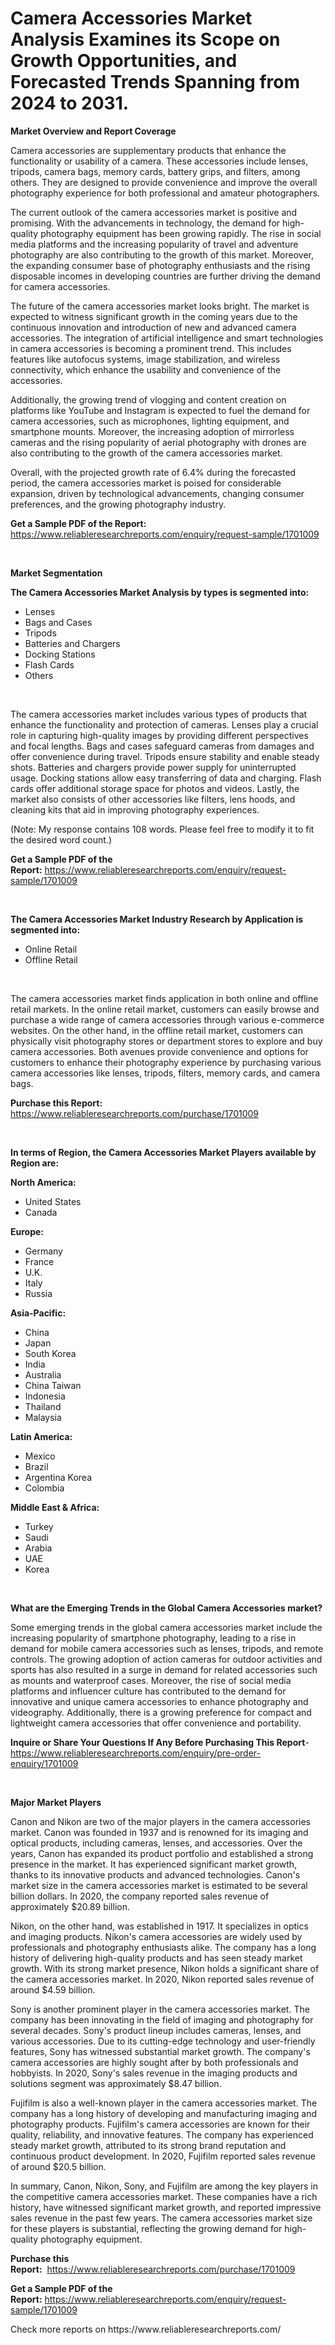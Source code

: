 <p><h1>Camera Accessories Market Analysis Examines its Scope on Growth Opportunities, and Forecasted Trends Spanning from 2024 to 2031.</h1></p><p><strong>Market Overview and Report Coverage</strong></p>
<p><p>Camera accessories are supplementary products that enhance the functionality or usability of a camera. These accessories include lenses, tripods, camera bags, memory cards, battery grips, and filters, among others. They are designed to provide convenience and improve the overall photography experience for both professional and amateur photographers.</p><p>The current outlook of the camera accessories market is positive and promising. With the advancements in technology, the demand for high-quality photography equipment has been growing rapidly. The rise in social media platforms and the increasing popularity of travel and adventure photography are also contributing to the growth of this market. Moreover, the expanding consumer base of photography enthusiasts and the rising disposable incomes in developing countries are further driving the demand for camera accessories.</p><p>The future of the camera accessories market looks bright. The market is expected to witness significant growth in the coming years due to the continuous innovation and introduction of new and advanced camera accessories. The integration of artificial intelligence and smart technologies in camera accessories is becoming a prominent trend. This includes features like autofocus systems, image stabilization, and wireless connectivity, which enhance the usability and convenience of the accessories.</p><p>Additionally, the growing trend of vlogging and content creation on platforms like YouTube and Instagram is expected to fuel the demand for camera accessories, such as microphones, lighting equipment, and smartphone mounts. Moreover, the increasing adoption of mirrorless cameras and the rising popularity of aerial photography with drones are also contributing to the growth of the camera accessories market.</p><p>Overall, with the projected growth rate of 6.4% during the forecasted period, the camera accessories market is poised for considerable expansion, driven by technological advancements, changing consumer preferences, and the growing photography industry.</p></p>
<p><strong>Get a Sample PDF of the Report:</strong> <a href="https://www.reliableresearchreports.com/enquiry/request-sample/1701009">https://www.reliableresearchreports.com/enquiry/request-sample/1701009</a></p>
<p>&nbsp;</p>
<p><strong>Market Segmentation</strong></p>
<p><strong>The Camera Accessories Market Analysis by types is segmented into:</strong></p>
<p><ul><li>Lenses</li><li>Bags and Cases</li><li>Tripods</li><li>Batteries and Chargers</li><li>Docking Stations</li><li>Flash Cards</li><li>Others</li></ul></p>
<p>&nbsp;</p>
<p><p>The camera accessories market includes various types of products that enhance the functionality and protection of cameras. Lenses play a crucial role in capturing high-quality images by providing different perspectives and focal lengths. Bags and cases safeguard cameras from damages and offer convenience during travel. Tripods ensure stability and enable steady shots. Batteries and chargers provide power supply for uninterrupted usage. Docking stations allow easy transferring of data and charging. Flash cards offer additional storage space for photos and videos. Lastly, the market also consists of other accessories like filters, lens hoods, and cleaning kits that aid in improving photography experiences.</p><p>(Note: My response contains 108 words. Please feel free to modify it to fit the desired word count.)</p></p>
<p><strong>Get a Sample PDF of the Report:</strong>&nbsp;<a href="https://www.reliableresearchreports.com/enquiry/request-sample/1701009">https://www.reliableresearchreports.com/enquiry/request-sample/1701009</a></p>
<p>&nbsp;</p>
<p><strong>The Camera Accessories Market Industry Research by Application is segmented into:</strong></p>
<p><ul><li>Online Retail</li><li>Offline Retail</li></ul></p>
<p>&nbsp;</p>
<p><p>The camera accessories market finds application in both online and offline retail markets. In the online retail market, customers can easily browse and purchase a wide range of camera accessories through various e-commerce websites. On the other hand, in the offline retail market, customers can physically visit photography stores or department stores to explore and buy camera accessories. Both avenues provide convenience and options for customers to enhance their photography experience by purchasing various camera accessories like lenses, tripods, filters, memory cards, and camera bags.</p></p>
<p><strong>Purchase this Report:</strong>&nbsp; <a href="https://www.reliableresearchreports.com/purchase/1701009">https://www.reliableresearchreports.com/purchase/1701009</a></p>
<p>&nbsp;</p>
<p><strong>In terms of Region, the Camera Accessories Market Players available by Region are:</strong></p>
<p>
    <p> <strong> North America: </strong>
        <ul>
            <li>United States</li>
            <li>Canada</li>
        </ul>
        </p> 
    <p> <strong> Europe: </strong>
        <ul>
            <li>Germany</li>
            <li>France</li>
            <li>U.K.</li>
            <li>Italy</li>
            <li>Russia</li>
        </ul>
        </p> 
    <p> <strong> Asia-Pacific: </strong>
        <ul>
            <li>China</li>
            <li>Japan</li>
            <li>South Korea</li>
            <li>India</li>
            <li>Australia</li>
            <li>China Taiwan</li>
            <li>Indonesia</li>
            <li>Thailand</li>
            <li>Malaysia</li>
        </ul>
        </p> 
    <p> <strong> Latin America: </strong>
        <ul>
            <li>Mexico</li>
            <li>Brazil</li>
            <li>Argentina Korea</li>
            <li>Colombia</li>
        </ul>
        </p> 
    <p> <strong> Middle East & Africa: </strong>
        <ul>
            <li>Turkey</li>
            <li>Saudi</li>
            <li>Arabia</li>
            <li>UAE</li>
            <li>Korea</li>
        </ul>
    </p>
    </p>
<p>&nbsp;</p>
<p><strong>What are the Emerging Trends in the Global Camera Accessories market?</strong></p>
<p><p>Some emerging trends in the global camera accessories market include the increasing popularity of smartphone photography, leading to a rise in demand for mobile camera accessories such as lenses, tripods, and remote controls. The growing adoption of action cameras for outdoor activities and sports has also resulted in a surge in demand for related accessories such as mounts and waterproof cases. Moreover, the rise of social media platforms and influencer culture has contributed to the demand for innovative and unique camera accessories to enhance photography and videography. Additionally, there is a growing preference for compact and lightweight camera accessories that offer convenience and portability.</p></p>
<p><strong>Inquire or Share Your Questions If Any Before Purchasing This Report</strong>- <a href="https://www.reliableresearchreports.com/enquiry/pre-order-enquiry/1701009">https://www.reliableresearchreports.com/enquiry/pre-order-enquiry/1701009</a></p>
<p>&nbsp;</p>
<p><strong>Major Market Players</strong></p>
<p><p>Canon and Nikon are two of the major players in the camera accessories market. Canon was founded in 1937 and is renowned for its imaging and optical products, including cameras, lenses, and accessories. Over the years, Canon has expanded its product portfolio and established a strong presence in the market. It has experienced significant market growth, thanks to its innovative products and advanced technologies. Canon's market size in the camera accessories market is estimated to be several billion dollars. In 2020, the company reported sales revenue of approximately $20.89 billion.</p><p>Nikon, on the other hand, was established in 1917. It specializes in optics and imaging products. Nikon's camera accessories are widely used by professionals and photography enthusiasts alike. The company has a long history of delivering high-quality products and has seen steady market growth. With its strong market presence, Nikon holds a significant share of the camera accessories market. In 2020, Nikon reported sales revenue of around $4.59 billion.</p><p>Sony is another prominent player in the camera accessories market. The company has been innovating in the field of imaging and photography for several decades. Sony's product lineup includes cameras, lenses, and various accessories. Due to its cutting-edge technology and user-friendly features, Sony has witnessed substantial market growth. The company's camera accessories are highly sought after by both professionals and hobbyists. In 2020, Sony's sales revenue in the imaging products and solutions segment was approximately $8.47 billion.</p><p>Fujifilm is also a well-known player in the camera accessories market. The company has a long history of developing and manufacturing imaging and photography products. Fujifilm's camera accessories are known for their quality, reliability, and innovative features. The company has experienced steady market growth, attributed to its strong brand reputation and continuous product development. In 2020, Fujifilm reported sales revenue of around $20.5 billion.</p><p>In summary, Canon, Nikon, Sony, and Fujifilm are among the key players in the competitive camera accessories market. These companies have a rich history, have witnessed significant market growth, and reported impressive sales revenue in the past few years. The camera accessories market size for these players is substantial, reflecting the growing demand for high-quality photography equipment.</p></p>
<p><strong>Purchase this Report:</strong>&nbsp;&nbsp;<a href="https://www.reliableresearchreports.com/purchase/1701009">https://www.reliableresearchreports.com/purchase/1701009</a></p>
<p></p>
<p><strong>Get a Sample PDF of the Report:</strong>&nbsp;<a href="https://www.reliableresearchreports.com/enquiry/request-sample/1701009">https://www.reliableresearchreports.com/enquiry/request-sample/1701009</a></p>
<p>Check more reports on https://www.reliableresearchreports.com/</p>